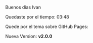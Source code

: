 Buenos días Ivan 

Quedaste por el tiempo: 03:48

Quede por el tema sobre GitHub Pages:

Nueva Version: **v2.0.0**


